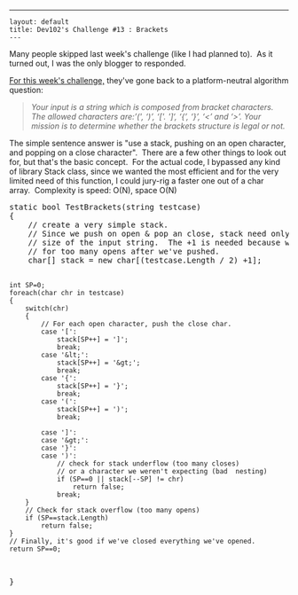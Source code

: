   ---
    layout: default
    title: Dev102's Challenge #13 : Brackets
    ---

  <p>Many people skipped last week's challenge (like I had planned to).  As it turned out, I was the only blogger to responded.</p>  <p><a href="http://www.dev102.com/2008/07/21/a-programming-job-interview-challenge-13-brackets/">For this week's challenge,</a> they've gone back to a platform-neutral algorithm question:</p>  <blockquote>   <p><em>Your input is a string which is composed from bracket characters. The allowed characters are:’(', ‘)’, ‘['. ']‘, ‘{’, ‘}’, ‘&lt;’ and ‘&gt;’. Your mission is to determine whether the brackets structure is legal or not.</em></p> </blockquote>  <p>The simple sentence answer is "use a stack, pushing on an open character, and popping on a close character".  There are a few other things to look out for, but that's the basic concept.  For the actual code, I bypassed any kind of library Stack class, since we wanted the most efficient and for the very limited need of this function, I could jury-rig a faster one out of a char array.  Complexity is speed: O(N), space O(N)</p>  <pre class="c#">static bool TestBrackets(string testcase)
{
    // create a very simple stack.  
    // Since we push on open &amp; pop an close, stack need only be half the
    // size of the input string.  The +1 is needed because we only check
    // for too many opens after we've pushed.
    char[] stack = new char[(testcase.Length / 2) +1];
    
    int SP=0;
    foreach(char chr in testcase)
    {
        switch(chr)
        {
            // For each open character, push the close char.
            case '[':
                stack[SP++] = ']';
                break;
            case '&lt;':
                stack[SP++] = '&gt;';
                break;
            case '{':
                stack[SP++] = '}';
                break;
            case '(':
                stack[SP++] = ')';
                break;
                
            case ']':
            case '&gt;':
            case '}':
            case ')':
                // check for stack underflow (too many closes)
                // or a character we weren't expecting (bad  nesting)
                if (SP==0 || stack[--SP] != chr)
                    return false;  
                break;
        }
        // Check for stack overflow (too many opens)
        if (SP==stack.Length)
            return false;
    }
    // Finally, it's good if we've closed everything we've opened.
    return SP==0;
}</pre>